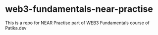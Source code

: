 # web3-fundamentals-near-practise
This is a repo for NEAR Practise part of WEB3 Fundamentals course of Patika.dev
